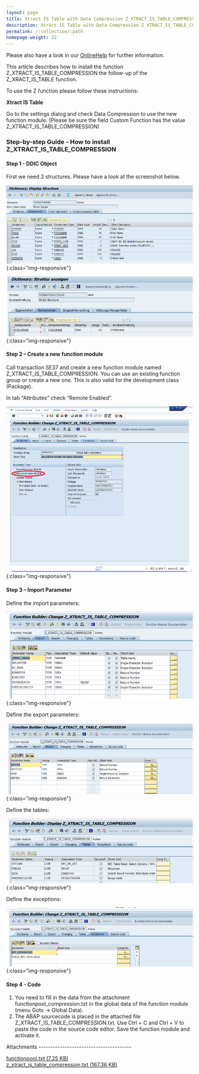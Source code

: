 ```yaml
---
layout: page
title: Xtract IS Table with Data Compression Z_XTRACT_IS_TABLE_COMPRESSION
description: Xtract IS Table with Data Compression Z_XTRACT_IS_TABLE_COMPRESSION
permalink: /:collection/:path
homepage-weight: 22
---
```


Please also have a look in our [OnlineHelp](https://help.theobald-software.com/en/) for further information.

This article describes how to install the function Z_XTRACT_IS_TABLE_COMPRESSION the follow-up of the Z_XRACT_IS_TABLE function.

To use the Z function please follow these instructions:

 

**Xtract IS Table**

Go to the settings dialog and check Data Compression to use the new function module. (Please be sure the field Custom Function has the value Z_XTRACT_IS_TABLE_COMPRESSION)


### Step-by-step Guide - How to install Z_XTRACT_IS_TABLE_COMPRESSION

#### Step 1 - DDIC Object

First we need 2 structures. Please have a look at the screenshot below.

![Z_XTRACT_IS_TABLE_COMPRESS06](/img/contents/Z_XTRACT_IS_TABLE_COMPRESS06.png){:class="img-responsive"}

![CompressionStruc02](/img/contents/CompressionStruc02.png){:class="img-responsive"}

#### Step 2 – Create a new function module

Call transaction SE37 and create a new function module named Z_XTRACT_IS_TABLE_COMPRESSION. 
You can use an existing function group or create a new one. 
This is also valid for the development class (Package).

In tab “Attributes” check “Remote Enabled”.

![Z_XTRACT_IS_TABLE_COMPRESS](/img/contents/Z_XTRACT_IS_TABLE_COMPRESS.png){:class="img-responsive"}

#### Step 3 – Import Parameter

Define the import parameters: 

![Z_XTRACT_IS_TABLE_COMPRESS02](/img/contents/Z_XTRACT_IS_TABLE_COMPRESS02.png){:class="img-responsive"}

Define the export parameters:

![Z_XTRACT_IS_TABLE_COMPRESS03](/img/contents/Z_XTRACT_IS_TABLE_COMPRESS03.png){:class="img-responsive"}

Define the tables:

![Z_XTRACT_IS_TABLE_COMPRESS04](/img/contents/Z_XTRACT_IS_TABLE_COMPRESS04.png){:class="img-responsive"}

Define the exceptions:

![Z_XTRACT_IS_TABLE_COMPRESS05](/img/contents/Z_XTRACT_IS_TABLE_COMPRESS05.png){:class="img-responsive"}

#### Step 4 - Code

1. You need to fill in the data from the attachment functionpool_compression.txt in the global data of the function module (menu Goto -> Global Data).
2. The ABAP sourcecode is placed in the attached file Z_XTRACT_IS_TABLE_COMPRESSION.txt. Use Ctrl + C and Ctrl + V to paste the code in the source code editor. Save the function module and activate it.

Attachments   	---------------------------------------

[functionpool.txt (7.25 KB)](/files/functionpool.txt) <br>
[z_xtract_is_table_compression.txt (167.36 KB)](/files/z_xtract_is_table_compression.txt)